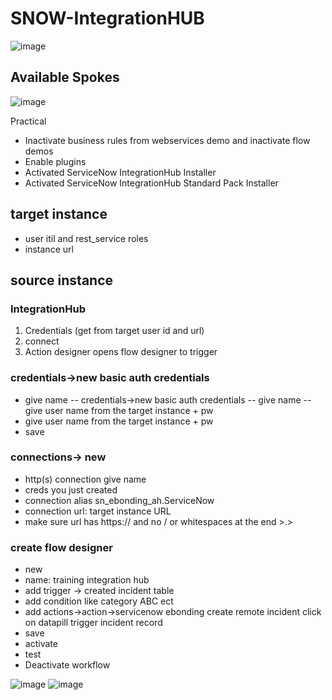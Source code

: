 # SNOW-IntegrationHUB

![image](https://user-images.githubusercontent.com/12488769/148688185-613a1351-833b-4040-a353-1372f5d63d53.png)

## Available Spokes
![image](https://user-images.githubusercontent.com/12488769/148688195-e3d61233-7c50-4d1a-9ebc-b4777c7e17f2.png)


Practical
- Inactivate business rules from webservices demo and inactivate  flow demos
- Enable plugins
- Activated ServiceNow IntegrationHub Installer
- Activated ServiceNow IntegrationHub Standard Pack Installer

## target instance 
- user itil and rest_service roles
- instance url

## source instance 
### IntegrationHub
1.	Credentials (get from target user id and url)
2.	connect
3.	Action designer opens flow designer to trigger

### credentials->new basic auth credentials 
-	give name 
-- credentials->new basic auth credentials
-- give name
-- give user name from the target instance + pw 
-	give user name from the target instance + pw 
-	save

### connections-> new
-	http(s) connection give name
-	creds you just created 
-	connection alias sn_ebonding_ah.ServiceNow
-	connection url: target instance URL 
-	make sure url has https:// and no / or whitespaces at the end >.> 

### create flow designer 
-	new
-	name: training integration hub
-	add trigger -> created incident table
-	add condition like category ABC ect 
-	add actions->action->servicenow ebonding create remote incident click on datapill trigger incident record
-	save
-	activate
-	test
-	Deactivate workflow


![image](https://user-images.githubusercontent.com/12488769/147857937-d9e8680a-95f0-4b09-a868-11ae973b136e.png)
![image](https://user-images.githubusercontent.com/12488769/147857973-4ed7d65f-879f-4f36-9fa7-bdae60b0d23d.png)

